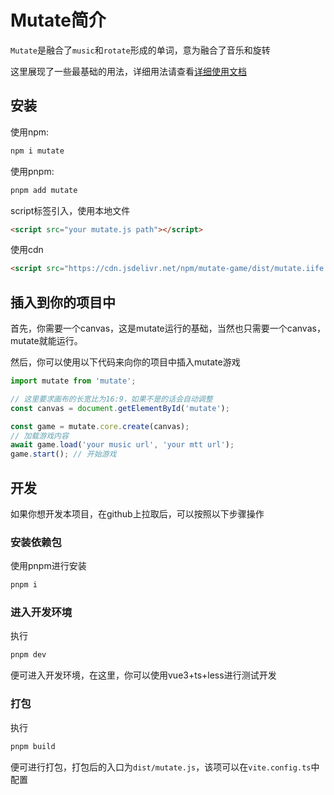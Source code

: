 # Mutate简介

`Mutate`是融合了`music`和`rotate`形成的单词，意为融合了音乐和旋转

这里展现了一些最基础的用法，详细用法请查看[详细使用文档](https://github.com/unanmed/Mutate/blob/master/docs/index.md)

## 安装

使用npm:

```cmd
npm i mutate
```

使用pnpm:

```cmd
pnpm add mutate
```

script标签引入，使用本地文件

```html
<script src="your mutate.js path"></script>
```

使用cdn

```html
<script src="https://cdn.jsdelivr.net/npm/mutate-game/dist/mutate.iife.js"></script>
```

## 插入到你的项目中

首先，你需要一个canvas，这是mutate运行的基础，当然也只需要一个canvas，mutate就能运行。

然后，你可以使用以下代码来向你的项目中插入mutate游戏

```js
import mutate from 'mutate';

// 这里要求画布的长宽比为16:9，如果不是的话会自动调整
const canvas = document.getElementById('mutate');

const game = mutate.core.create(canvas);
// 加载游戏内容
await game.load('your music url', 'your mtt url');
game.start(); // 开始游戏
```

## 开发

如果你想开发本项目，在github上拉取后，可以按照以下步骤操作

### 安装依赖包

使用pnpm进行安装

```cmd
pnpm i
```

### 进入开发环境

执行

```cmd
pnpm dev
```

便可进入开发环境，在这里，你可以使用vue3+ts+less进行测试开发

### 打包

执行

```cmd
pnpm build
```

便可进行打包，打包后的入口为`dist/mutate.js`，该项可以在`vite.config.ts`中配置
